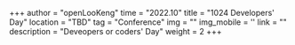 ﻿+++
author = "openLooKeng"
time = "2022.10" 
title = "1024 Developers' Day" 
location = "TBD" 
tag = "Conference"
img = "" 
img_mobile = ''
link = ""
description = "Deveopers or coders' Day"
weight = 2
+++
